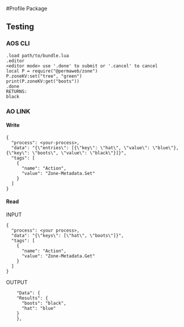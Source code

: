#Profile Package

## Testing

### AOS CLI

```
.load path/to/bundle.lua
.editor
<editor mode> use '.done' to submit or '.cancel' to cancel
local P = require("@permaweb/zone")
P.zoneKV:set("tree", "green")
print(P.zoneKV:get("boots"))
.done
RETURNS:
black

```

### AO LINK
#### Write

```
{
  "process": <your-process>,
  "data": "{\"entries\": [{\"key\": \"hat\", \"value\": \"blue\"}, {\"key\": \"boots\", \"value\": \"black\"}]}",
  "tags": [
    {
      "name": "Action",
      "value": "Zone-Metadata.Set"
    }
  ]
}
```

#### Read

INPUT
```
{
  "process": <your process>,
  "data": "{\"keys\": [\"hat\", \"boots\"]}",
  "tags": [
    {
      "name": "Action",
      "value": "Zone-Metadata.Get"
    }
  ]
}
```
OUTPUT
```
    "Data": {
    "Results": {
      "boots": "black",
      "hat": "blue"
    }
    },
```
